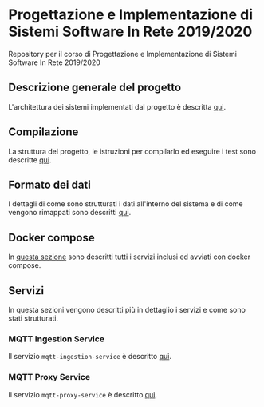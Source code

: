 # Progettazione e Implementazione di Sistemi Software In Rete 2019/2020
Repository per il corso di Progettazione e Implementazione di Sistemi Software In Rete 2019/2020

## Descrizione generale del progetto
L'architettura dei sistemi implementati dal progetto è descritta [qui](documentazione/descrizione.md).

## Compilazione
La struttura del progetto, le istruzioni per compilarlo ed eseguire i test sono descritte [qui](documentazione/struttura.md).

## Formato dei dati
I dettagli di come sono strutturati i dati all'interno del sistema e di come vengono rimappati sono descritti [qui](documentazione/dati.md).

## Docker compose
In [questa sezione](documentazione/docker.md) sono descritti tutti i servizi inclusi ed avviati con docker compose.

## Servizi
In questa sezioni vengono descritti più in dettaglio i servizi e come sono stati strutturati.

### MQTT Ingestion Service
Il servizio `mqtt-ingestion-service` è descritto [qui](documentazione/mqtt-ingestion-service.md).

### MQTT Proxy Service
Il servizio `mqtt-proxy-service` è descritto [qui](documentazione/mqtt-proxy-service.md).
